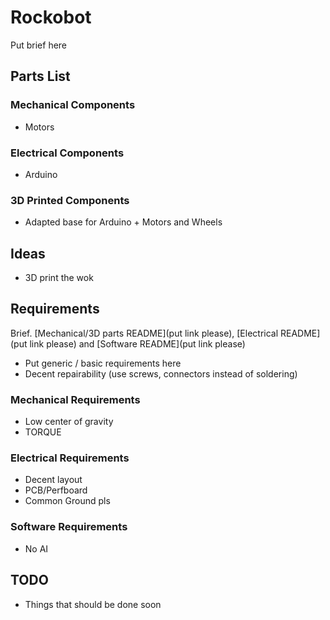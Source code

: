# Rockobot
Put brief here

## Parts List
### Mechanical Components
- Motors

### Electrical Components
- Arduino

### 3D Printed Components
- Adapted base for Arduino + Motors and Wheels

## Ideas
- 3D print the wok

## Requirements
Brief. [Mechanical/3D parts README](put link please), [Electrical README](put link please) and [Software README](put link please)
- Put generic / basic requirements here
- Decent repairability (use screws, connectors instead of soldering)

### Mechanical Requirements
- Low center of gravity
- TORQUE

### Electrical Requirements
- Decent layout
- PCB/Perfboard
- Common Ground pls

### Software Requirements
- No AI

## TODO
- Things that should be done soon
